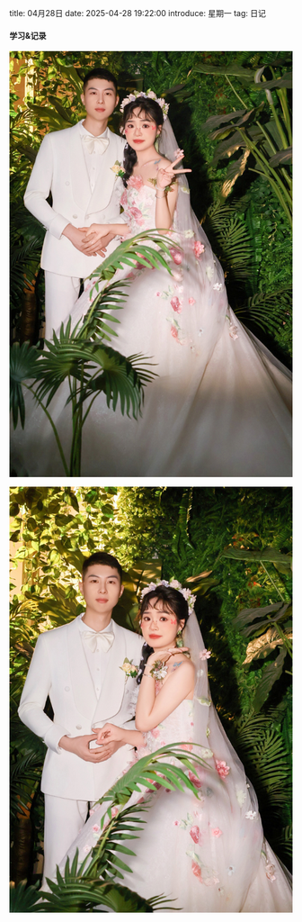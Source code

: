 title: 04月28日
date: 2025-04-28 19:22:00
introduce: 星期一
tag: 日记

#### 学习&记录
![1](/static/img/2025/04/28/1.jpg)

![2](/static/img/2025/04/28/2.jpg)


